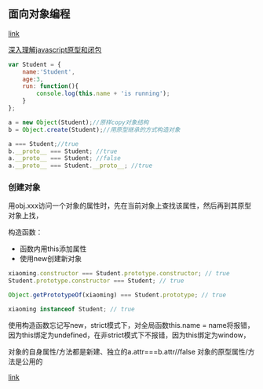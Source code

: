 ## 面向对象编程
[link](https://www.liaoxuefeng.com/wiki/001434446689867b27157e896e74d51a89c25cc8b43bdb3000/001434499763408e24c210985d34edcabbca944b4239e20000)

[深入理解javascript原型和闭包](http://www.cnblogs.com/wangfupeng1988/p/3977924.html)

```javascript
var Student = {
    name:'Student',
    age:3,
    run: function(){
        console.log(this.name + 'is running');
    }
};

a = new Object(Student);//原样copy对象结构
b = Object.create(Student);//用原型继承的方式构造对象

a === Student;//true
b.__proto__ === Student; //true
a.__proto__ === Student; //false
a.__proto__ === Student.__proto__; //true
```

### 创建对象
用obj.xxx访问一个对象的属性时，先在当前对象上查找该属性，然后再到其原型对象上找，

构造函数：
- 函数内用this添加属性
- 使用new创建新对象

```javascript
xiaoming.constructor === Student.prototype.constructor; // true
Student.prototype.constructor === Student; // true

Object.getPrototypeOf(xiaoming) === Student.prototype; // true

xiaoming instanceof Student; // true
```

使用构造函数忘记写new，strict模式下，对全局函数this.name = name将报错，因为this绑定为undefined，在非strict模式下不报错，因为this绑定为window，

对象的自身属性/方法都是新建、独立的a.attr===b.attr//false
对象的原型属性/方法是公用的

[link](log-2019-02-15.md)
